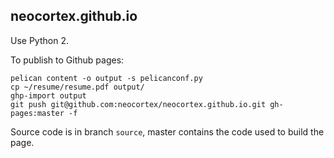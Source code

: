 neocortex.github.io
-------------------

Use Python 2.

To publish to Github pages:

    pelican content -o output -s pelicanconf.py
    cp ~/resume/resume.pdf output/
    ghp-import output
    git push git@github.com:neocortex/neocortex.github.io.git gh-pages:master -f

Source code is in branch `source`, master contains the code used to build the page.
